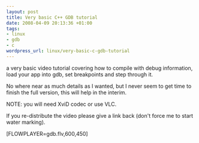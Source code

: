 ```yaml
--- 
layout: post
title: Very basic C++ GDB tutorial
date: 2008-04-09 20:13:36 +01:00
tags: 
- linux
- gdb
- c
wordpress_url: linux/very-basic-c-gdb-tutorial
---
```

a very basic video tutorial covering how to compile with debug information, load your app into gdb, set breakpoints and step through it.

No where near as much details as I wanted, but I never seem to get time to finish the full version, this will help in the interim.

NOTE: you will need XviD codec or use VLC.

If you re-distribute the video please give a link back (don't force me to start water marking).

[FLOWPLAYER=gdb.flv,600,450]
